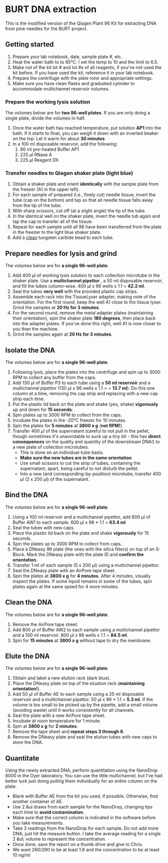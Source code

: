 # BURT DNA extraction

This is the modified version of the Qiagen Plant 96 Kit for extracting DNA from pine needles for the BURT project.

## Getting started

1. Prepare your lab notebook, date, sample plate #, etc.
2. Heat the water bath to to 65&#8451;. I set the temp to 10 and the limit to 6.5.
3. Make not of the kit lot # and lot #s of all reagents, if you've not used the kit before.  If you have used the kit, reference it in your lab notebook.
4. Prepare the centrifuge with the plate rotor and appropriate settings.
5. Make sure you have clean flasks and graduated cylinder to accommodate multichannel reservoir volumes.

### Prepare the working lysis solution

The volumes below are for **two 96-well plates**.  If you are only doing a single plate, divide the volumes in half.

1. Once the water bath has reached temperature, put solution **AP1** into the bath. If it starts to float, you can weigh it down with an inverted beaker on the top.  Let it warm for about **30 minutes**
2. In a 100 ml disposable reservoir, add the following:
    1. 90 ml pre-heated Buffer AP1
    2. 225 &mu;l RNase A
    3. 225 &mu;l Reagent DX

### Transfer needles to Qiagen shaker plate (light blue)

1. Obtain a shaker plate and orient **identically** with the sample plate from the freezer (A1 in the upper left).
2. For each sample of prepared (i.e., finely cut) needle tissue, invert the tube (cap on the bottom) and tap so that all needle tissue falls away from the tip of the tube.
3. With sharp scissors, cut off (at a slight angle) the tip of the tube.
4. In the identical well on the shaker plate, invert the needle tub again and tap the cap to transfer all of the tissue.
5. Repeat for each sample until all 96 have been transferred from the plate in the freezer to the light blue shaker plate.
6. Add a [clean](cleaning_beads.md) tungsten carbide bead to each tube.

## Prepare needles for lysis and grind

The volumes below are for **a single 96-well plate**.

1. Add 400 &mu;l of working lysis solution to each collection microtube in the shaker plate.  Use a **multichannel pipettor** , a 50 ml disposable reservoir, and fill the tubes column-wise. 400 &mu;l x 96 wells x 1.1 = **42.2 ml**.
2. Seal the tubes **very well** with the provided plastic cap strips.
3. Assemble each rack into the TissueLyser adapter, making note of the orientation.  For the first round, keep the well A1 close to the tissue lyser.  Grind the samples at **20 Hz for 3 minutes**.
4. For the second round, remove the metal adapter plates (maintaining their orientation), spin the shaker plate **180 degrees**, then place back into the adapter plates.  If you've done this right, well A1 is now closer to you than the machine.
4. Grind the samples again at **20 Hz for 3 minutes**.

## Isolate the DNA

The volumes below are for **a single 96-well plate**.

1. Following lysis, place the plates into the centrifuge and spin up to 3000 RPM to collect any buffer from the caps.
2. Add 130 &mu;l of Buffer P3 to each tube using a **50 ml reservoir** and a multichannel pipettor (130 &mu;l x 96 wells x 1.1 = = **13.7 ml**).  Do this one column at a time, removing the cap strip and replacing with a new cap strip each time.
3. Put the plastic lid back on the plate and shake (yes, shake) **vigorously** up and down for **15 seconds**.
4. Spin plates up to 3000 RPM to collect from the caps.
5. Incubate the plates in the -20&#8451; freezer for 10 minutes.
6. Spin the plates for **5 minutes** at **3800 x g** (**not RPM!**).
7. Transfer 400 &mu;l of the supernatant (careful to not pull in the pellet, though sometimes it's unavoidable to suck up a tiny bit - this has **direct consequences** on the quality and quantity of the downstream DNA!) to a new plate of collection microtubes.
    * This is done on an individual-tube basis.
    * **Make sure the new tubes are in the same orientation**
    * Use small scissors to cut the strip of tubes, containing the supernatant, apart, being careful to not disturb the pellet.
    * Into a new (and corresponding-by-position) microtube, transfer 400 &mu;l (2 x 200 &mu;l) of the supernatant.

## Bind the DNA

The volumes below are for **a single 96-well plate**.

1. Using a 100 ml reservoir and a multichannel pipettor, add 600 &mu;l of Buffer AW1 to each sample.  600 &mu;l x 96 * 1.1 = **63.4 ml**
2. Seal the tubes with new caps.
3. Place the plastic lid back on the plate and shake **vigorously** for 15 seconds.
4. Spin the plates up to 3000 RPM to collect from caps.
5. Place a DNeasy 96 plate (the ones with the silica filters) on top of an S-Block.  Mark the DNeasy plate with the plate ID and **confirm the orientation**.
6. Transfer 1 ml of each sample (5 x 200 &mu;l) using a multichannel pipettor.
7. Seal the DNeasy plate with an AirPore tape sheet.
8. Spin the plates at **3800 x g** for **4 minutes**.  After 4 minutes, visually inspect the plates.  If some liquid remains in some of the tubes, spin plates again at the same speed for 4 more minutes.

## Clean the DNA

The volumes below are for **a single 96-well plate**.

1. Remove the AirPore tape sheet.
2. Add 800 &mu;l of Buffer AW2 to each sample using a multichannel pipettor and a 100 ml reservoir.  800 &mu;l x 96 wells x  1.1 = **84.5 ml**.
3. Spin for **15 minutes** at **3800 x g** without tape to dry the membrane.

## Elute the DNA

The volumes below are for **a single 96-well plate**.

1. Obtain and label a new elution rack (dark blue).
2. Place the DNeasy plate on top of the eluation rack (**maintaining orientation!**).
3. Add 50 &mu;l of Buffer AE to each sample using a 25 ml disposable reservoir and a multichannel pipettor.  50 &mu;l x 96  * 1.1 = **5.3 ml**.  If the volume is too small to be picked up by the pipette, add a small volume (avoiding waste) until it works consistently for all channels.
4. Seal the plate with a new AirPore tape sheet.
5. Incubate at room temperature for 1 minute.
6. Spin at **3800 x g** for **2 minutes**.
7. Remove the tape sheet and **repeat steps 3 through 6**.
8. Remove the DNeasy plate and seal the elution tubes with new caps to store the DNA.

## Quantitate

Using the newly extracted DNA, perform quantitation using the NanoDrop 8000 in the Dyer laboratory.  You can use the little multichannel, but I've had better luck just doing pulling them  individually for an entire column on the plate.

* Blank with Buffer AE from the kit you used, if possible.  Otherwise, find another container of AE.
* Use 2 &ul draws from each sample for the NanoDrop, changing tips each time to **avoid contamination**.
* Make sure that the correct column is indicated in the software before you take measurements.
* Take 3 readings from the NanoDrop for each sample.  Do not add more DNA, just hit the measure button.  I take the average reading for a single 2 &ul; volume to represent the concentration.
* Once done, save the report on a thumb drive and give to Chris.
* We want 260/280 to be at least 1.8 and the concentration to be at least 10 ng/ml
